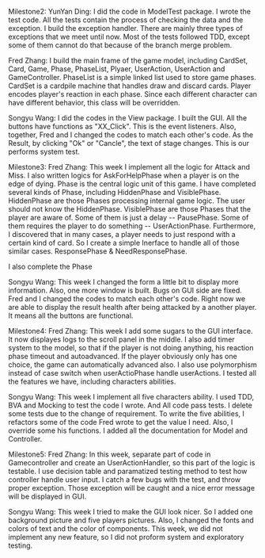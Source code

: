 Milestone2: 
YunYan Ding:
I did the code in ModelTest package. I wrote the test code. All the tests contain the process of checking the data and the exception. I build the exception handler. There are mainly three types of exceptions that we meet until now. Most of the tests followed TDD, except some of them cannot do that because of the branch merge problem.

Fred Zhang:
I build the main frame of the game model, including CardSet, Card, Game, Phase, PhaseList, Plyaer, UserAction, UserAction and GameController.
PhaseList is a simple linked list used to store game phases.
CardSet is a cardpile machine that handles draw and discard cards.
Player encodes player's reaction in each phase. Since each different character can have different behavior, this class will be overridden. 


Songyu Wang:
I did the codes in the View package. I built the GUI. All the buttons have functions as "XX_Click". This is the event listeners. Also, together, Fred and I changed the codes to match each other's code. As the Result, by clicking "Ok" or "Cancle", the text of stage changes. This is our performs system test.  

Milestone3:
Fred Zhang:
This week I implement all the logic for Attack and Miss. I also written logics for AskForHelpPhase when a player is on the edge of dying.
Phase is the central logic unit of this game. I have completed several kinds of Phase,
including HiddenPhase and VisiblePhase.
HiddenPhase are those Phases processing internal game logic. The user should not know the
HiddenPhase. VisiblePhase are those Phases that the player are aware of. Some of them is just a delay -- PausePhase. Some of them requires the player to do something -- UserActionPhase.
Furthermore, I discovered that in many cases, a player needs to just respond with a certain kind of card. So I create a simple Inerface to handle all of those similar cases. ResponsePhase & NeedResponsePhase.

I also complete the Phase

Songyu Wang:
This week I changed the form a little bit to display more information. Also, one more window is built. Bugs on GUI side are fixed. Fred and I changed the codes to match each other's code. Right now we are able to display the result health after being attacked by a another player. It means all the buttons are functional. 

Milestone4:
Fred Zhang:
This week I add some sugars to the GUI interface. It now displayes logs to the scroll panel in the middle.
I also add timer system to the model, so that if the player is not doing anything, his reaction phase timeout and autoadvanced. If the player obviously only has one choice, the game can automatically advanced also.
I also use polymorphism instead of case switch when userActioPhase handle userActions.
I tested all the features we have, including characters abilities.

Songyu Wang:
This week I implement all five characters ability. I used TDD, BVA and Mocking to test the code I wrote. And All code pass tests. I delete some tests due to the change of requirement. To write the five abilities, I refactors some of the code Fred wrote to get the value I need. Also, I override some his functions. I added all the documentation for Model and Controller.

Milestone5:
Fred Zhang:
In this week, separate part of code in Gamecontroller and create an UserActionHandler, so this part of the logic is testable.
I use decision table and paramatized testing method to test how controller handle user input. I catch a few bugs with the test, and throw proper exception.
Those exception will be caught and a nice error message will be displayed in GUI.

Songyu Wang:
This week I tried to make the GUI look nicer. So I added one background picture and five players pictures. Also, I changed the fonts and colors of text and the color of components. This week, we did not implement any new feature, so I did not proform system and exploratory testing. 
